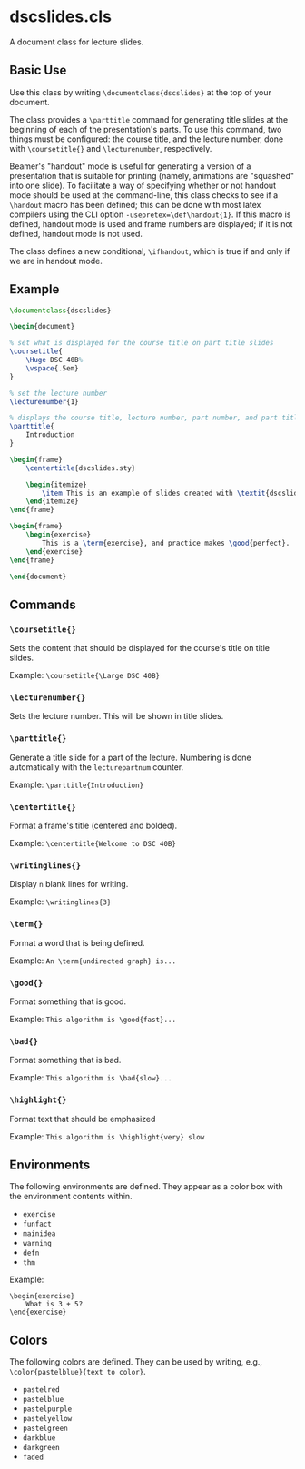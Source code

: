 # dscslides.cls

A document class for lecture slides.

## Basic Use

Use this class by writing `\documentclass{dscslides}` at the top of your document.

The class provides a `\parttitle` command for generating title slides at the
beginning of each of the presentation's parts. To use this command, two things
must be configured: the course title, and the lecture number, done with
`\coursetitle{}` and `\lecturenumber`, respectively.

Beamer's "handout" mode is useful for generating a version of a presentation
that is suitable for printing (namely, animations are "squashed" into one
slide). To facilitate a way of specifying whether or not handout mode should be
used at the command-line, this class checks to see if a `\handout` macro has
been defined; this can be done with most latex compilers using the CLI option
`-usepretex=\def\handout{1}`. If this macro is defined, handout mode is used
and frame numbers are displayed; if it is not defined, handout mode is not
used.

The class defines a new conditional, `\ifhandout`, which is true if and only if
we are in handout mode.

## Example

```tex
\documentclass{dscslides}

\begin{document}

% set what is displayed for the course title on part title slides
\coursetitle{
    \Huge DSC 40B%
    \vspace{.5em}
}

% set the lecture number
\lecturenumber{1}

% displays the course title, lecture number, part number, and part title
\parttitle{
    Introduction
}

\begin{frame}
    \centertitle{dscslides.sty}

    \begin{itemize}
        \item This is an example of slides created with \textit{dscslides.sty}
    \end{itemize}
\end{frame}

\begin{frame}
    \begin{exercise}
        This is a \term{exercise}, and practice makes \good{perfect}.
    \end{exercise}
\end{frame}

\end{document}
```

## Commands

### `\coursetitle{}`

Sets the content that should be displayed for the course's title on title slides.

Example: `\coursetitle{\Large DSC 40B}`

### `\lecturenumber{}`

Sets the lecture number. This will be shown in title slides.

### `\parttitle{}`

Generate a title slide for a part of the lecture. Numbering is done
automatically with the `lecturepartnum` counter.

Example: `\parttitle{Introduction}`

### `\centertitle{}`

Format a frame's title (centered and bolded).

Example: `\centertitle{Welcome to DSC 40B}`

### `\writinglines{}`

Display `n` blank lines for writing.

Example: `\writinglines{3}`

### `\term{}`

Format a word that is being defined.

Example: `An \term{undirected graph} is...`

### `\good{}`

Format something that is good.

Example: `This algorithm is \good{fast}...`

### `\bad{}`

Format something that is bad.

Example: `This algorithm is \bad{slow}...`

### `\highlight{}`

Format text that should be emphasized

Example: `This algorithm is \highlight{very} slow`

## Environments

The following environments are defined. They appear as a color box with the
environment contents within.

- `exercise`
- `funfact`
- `mainidea`
- `warning`
- `defn`
- `thm`

Example:

```
\begin{exercise}
    What is 3 + 5?
\end{exercise}
```

## Colors

The following colors are defined. They can be used by writing, e.g., `\color{pastelblue}{text to color}`.

- `pastelred`
- `pastelblue`
- `pastelpurple`
- `pastelyellow`
- `pastelgreen`
- `darkblue`
- `darkgreen`
- `faded`
